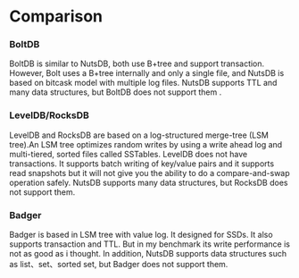 # Comparison

### BoltDB

BoltDB is similar to NutsDB, both use B+tree and support transaction. However, Bolt uses a B+tree internally and only a single file, and NutsDB is based on bitcask model with multiple log files. NutsDB supports TTL and many data structures, but BoltDB does not support them .

### LevelDB/RocksDB

LevelDB and RocksDB are based on a log-structured merge-tree (LSM tree).An LSM tree optimizes random writes by using a write ahead log and multi-tiered, sorted files called SSTables. LevelDB does not have transactions. It supports batch writing of key/value pairs and it supports read snapshots but it will not give you the ability to do a compare-and-swap operation safely. NutsDB supports many data structures, but RocksDB does not support them.

### Badger

Badger is based in LSM tree with value log. It designed for SSDs. It also supports transaction and TTL. But in my benchmark its write performance is not as good as i thought. In addition, NutsDB supports data structures such as list、set、sorted set, but Badger does not support them.

